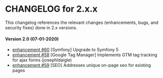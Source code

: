 CHANGELOG for 2.x.x
===================

This changelog references the relevant changes (enhancements, bugs, and security fixes) done
in 2.x versions.

#### Version 2.0 (07-01-2020)

 * [enhancement #60](https://github.com/josephldaigle/clean-gutter-co/issues/60) [Symfony] Upgrade to Symfony 5
 * [enhancement  #58](https://github.com/josephldaigle/clean-gutter-co/issues/58) [Google Tag Manager] Implements GTM tag tracking for ajax forms (josephldaigle)
 * [enhancement #59](https://github.com/josephldaigle/clean-gutter-co/issues/59) [SEO] Addresses unique on-page seo for existing pages
 